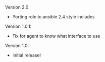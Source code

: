 Version 2.0:
 - Porting role to ansible 2.4 style includes
 
Version 1.0.1:
 - Fix for agent to know what interface to use

Version 1.0:
 - Initial release!
